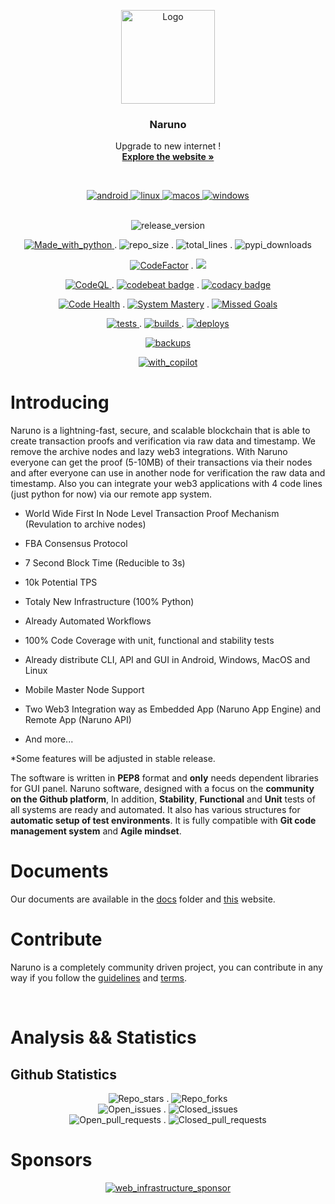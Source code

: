 <p align="center">
  <a href="https://github.com/Naruno/Naruno">
    <img src="https://naruno.org/goaxisar/2023/03/transparant-logo-1.png" alt="Logo" width="150" height="150">
  </a>

  <h3 align="center">Naruno</h3>

  <p align="center">
    Upgrade to new internet !
    <br />
    <a href="https://naruno.org/"><strong>Explore the website »</strong></a>
    <br />
    </p>
    <br>
    <p align="center">
    <a href="https://docs.naruno.org/getting-started/installations/downloads.html#dowloads-for-users">
    <img src="https://img.shields.io/badge/Android-3DDC84?style=for-the-badge&logo=android&logoColor=white" alt="android">
    </a>
    <a href="https://docs.naruno.org/getting-started/installations/downloads.html#dowloads-for-users">
   <img src="https://img.shields.io/badge/Linux-FCC624?style=for-the-badge&logo=linux&logoColor=black" alt="linux">
   </a>
   <a href="https://docs.naruno.org/getting-started/installations/downloads.html#dowloads-for-users">
   <img src="https://img.shields.io/badge/mac%20os-000000?style=for-the-badge&logo=apple&logoColor=white" alt="macos">
   </a>
   <a href="https://docs.naruno.org/getting-started/installations/downloads.html#dowloads-for-users">
   <img src="https://img.shields.io/badge/Windows-0078D6?style=for-the-badge&logo=windows&logoColor=white" alt="windows">
   </a>
  <br> <br>

  </p>
  <p align="center">
  <img src="https://img.shields.io/github/v/release/Naruno/Naruno" alt="release_version">
  </p>
  <p align="center">
  <a href="https://www.python.org/">
  <img src="https://img.shields.io/badge/Made%20with-Python-1f425f.svg" alt="Made_with_python">
  </a>
  .
  <img src="https://img.shields.io/github/repo-size/Naruno/Naruno" alt="repo_size">
  .
  <img  src="https://img.shields.io/tokei/lines/github/Naruno/Naruno" alt="total_lines">
  .
  <img src="https://static.pepy.tech/personalized-badge/naruno?period=total&units=international_system&left_color=grey&right_color=blue&left_text=PyPI%20Downloads" alt="pypi_downloads">
  </p>

  <p align="center">
  <a href="https://www.codefactor.io/repository/github/naruno/naruno"><img src="https://www.codefactor.io/repository/github/naruno/naruno/badge" alt="CodeFactor" /></a>
  .
  <a href="https://codecov.io/gh/Naruno/Naruno" >
   <img src="https://codecov.io/gh/Naruno/Naruno/branch/master/graph/badge.svg?token=YT9JQFBIPN"/>
   </a>
  </p>

  <p align="center">
    <a href="https://github.com/Naruno/Naruno/actions/workflows/codeql-analysis.yml">
  <img src="https://github.com/Naruno/Naruno/actions/workflows/codeql-analysis.yml/badge.svg" alt="CodeQL">
  </a>
  .
  <a href="https://codebeat.co/projects/github-com-naruno-naruno-master"><img alt="codebeat badge" src="https://codebeat.co/badges/1365faa1-70b1-41d9-80df-4ee49f798e1a" /></a>
  .
  <a href="https://www.codacy.com/gh/Naruno/Naruno/dashboard?utm_source=github.com&amp;utm_medium=referral&amp;utm_content=Naruno/Naruno&amp;utm_campaign=Badge_Grade"><img  alt="codacy badge" src="https://app.codacy.com/project/badge/Grade/b6a1e33964ac4759bc36a02763ca9bcb"/></a>
  </p>

  <p align="center">
  <a href="https://codescene.io/projects/39498"><img src="https://codescene.io/projects/39498/status-badges/code-health" alt="Code Health"></a>
  .
  <a href="https://codescene.io/projects/39498"><img src="https://codescene.io/projects/39498/status-badges/system-mastery" alt="System Mastery"></a>
  .
  <a href="https://codescene.io/projects/39498"><img src="https://codescene.io/projects/39498/status-badges/missed-goals" alt="Missed Goals"></a>
  </p>

  <p align="center">
   <a href="https://github.com/Naruno/Naruno/actions/workflows/tests.yml">
  <img src="https://github.com/Naruno/Naruno/actions/workflows/tests.yml/badge.svg" alt="tests">
  <a/>
     .
   <a href="https://github.com/Naruno/Naruno/actions/workflows/builds.yml">
  <img src="https://github.com/Naruno/Naruno/actions/workflows/builds.yml/badge.svg" alt="builds">
  <a/>
  .
   <a href="https://github.com/Naruno/Naruno/actions/workflows/deploys.yml">
  <img src="https://github.com/Naruno/Naruno/actions/workflows/deploys.yml/badge.svg" alt="deploys">
  <a/>
  </p>
  <p align="center">
  <a href="https://cloudback.it">
  <img src="https://cloudback.it/badge/Naruno/Naruno" alt="backups">
  </a>
  </p>

  <p align="center">
   <a href="https://github.com/features/copilot/">
  <img src="https://img.shields.io/badge/With-Copilot-292242" alt="with_copilot">
  <a/>
  </p>

# Introducing

Naruno is a lightning-fast, secure, and scalable blockchain that is able to create transaction proofs and verification via raw data and timestamp. We remove the archive nodes and lazy web3 integrations. With Naruno everyone can get the proof (5-10MB) of their transactions via their nodes and after everyone can use in another node for verification the raw data and timestamp. Also you can integrate your web3 applications with 4 code lines (just python for now) via our remote app system.

- World Wide First In Node Level Transaction Proof Mechanism (Revulation to archive nodes)

- FBA Consensus Protocol
- 7 Second Block Time (Reducible to 3s)
- 10k Potential TPS

- Totaly New Infrastructure (100% Python)
- Already Automated Workflows
- 100% Code Coverage with unit, functional and stability tests
- Already distribute CLI, API and GUI in Android, Windows, MacOS and Linux

- Mobile Master Node Support
- Two Web3 Integration way as Embedded App (Naruno App Engine) and Remote App (Naruno API)

- And more...

\*Some features will be adjusted in stable release.

The software is written in **PEP8** format and **only** needs dependent libraries for GUI panel. Naruno software, designed with a focus on the **community on the Github platform**, In addition, **Stability**, **Functional** and **Unit** tests of all systems are ready and automated. It also has various structures for **automatic setup of test environments**. It is fully compatible with **Git code management system** and **Agile mindset**.

# Documents

Our documents are available in the [docs](https://github.com/Naruno/Naruno/tree/master/docs) folder and [this](https://docs.naruno.org/) website.

# Contribute

Naruno is a completely community driven project, you can contribute in any way if you follow the [guidelines](https://github.com/Naruno/Naruno/blob/master/CONTRIBUTING.md) and [terms](https://github.com/Naruno/Naruno/blob/master/CODE_OF_CONDUCT.md).

<br />

# Analysis && Statistics

## Github Statistics

<p align="center">

  <p align="center">
    <img src="https://img.shields.io/github/stars/Naruno/Naruno?style=social" alt="Repo_stars">
  .
  <img src="https://img.shields.io/github/forks/Naruno/Naruno?style=social" alt="Repo_forks">
    <br />
  <img src="https://img.shields.io/github/issues-raw/Naruno/Naruno" alt="Open_issues">
  .
  <img src="https://img.shields.io/github/issues-closed-raw/Naruno/Naruno" alt="Closed_issues">
    <br />
  <img src="https://img.shields.io/github/issues-pr-raw/Naruno/Naruno" alt="Open_pull_requests">
  .
    <img src="https://img.shields.io/github/issues-pr-closed-raw/Naruno/Naruno" alt="Closed_pull_requests">

<br />
  </p>
</p>

# Sponsors

<p align="center">
   <a href="https://narin.net.tr/">
  <img src="https://naruno.org/goaxisar/2023/03/narinhosting340x120.png" alt="web_infrastructure_sponsor">
  <a/>
  </p>

<br/>
